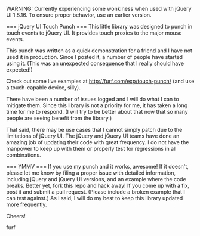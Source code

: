 WARNING: Currently experiencing some wonkiness when used with jQuery UI 1.8.16. To ensure proper behavior, use an earlier version.

=== jQuery UI Touch Punch ===
This little library was designed to punch in touch events to jQuery UI. It provides touch proxies to the major mouse events. 

This punch was written as a quick demonstration for a friend and I have not used it in production. Since I posted it, a number of people have started using it. (This was an unexpected consequence that I really should have expected!)

Check out some live examples at <http://furf.com/exp/touch-punch/> (and use a touch-capable device, silly).

There have been a number of issues logged and I will do what I can to mitigate them. Since this library is not a priority for me, it has taken a long time for me to respond. (I will try to be better about that now that so many people are seeing benefit from the library.)

That said, there may be use cases that I cannot simply patch due to the limitations of jQuery UI. The jQuery and jQuery UI teams have done an amazing job of updating their code with great frequency. I do not have the manpower to keep up with them or properly test for regressions in all combinations.

=== YMMV ===
If you use my punch and it works, awesome! If it doesn't, please let me know by filing a proper issue with detailed information, including jQuery and jQuery UI versions, and an example where the code breaks. Better yet, fork this repo and hack away! If you come up with a fix, post it and submit a pull request. (Please include a broken example that I can test against.) As I said, I will do my best to keep this library updated more frequently.

Cheers!

furf



